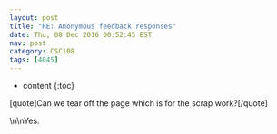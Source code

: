 ```yaml
---
layout: post
title: "RE: Anonymous feedback responses"
date: Thu, 08 Dec 2016 00:52:45 EST
nav: post
category: CSC108
tags: [4045]
---
```


* content
{:toc}

[quote]Can we tear off the page which is for the scrap work?[/quote]
<!-- more -->
<p>\n\nYes.</p>
